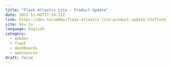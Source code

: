 ```yaml
---
title: "Flask Atlantis Lite - Product Update"
date: 2021-11-08T17:54:21Z
link: https://dev.to/sm0ke/flask-atlantis-lite-product-update-53o7?utm_medium=RSS&utm_source=news.12bit.vn
site: dev.to
language: English
category:
  - webdev
  - flask
  - dashboards
  - opensource
draft: false
---
```


